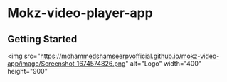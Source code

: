 # Mokz-video-player-app



## Getting Started


   <img src="https://mohammedshamseerpvofficial.github.io/mokz-video-app/image/Screenshot_1674574826.png" alt="Logo" width="400" height="900"

